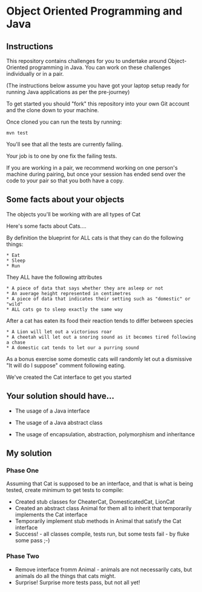 # Object Oriented Programming and Java

## Instructions

This repository contains challenges for you to undertake around Object-Oriented programming in Java. 
You can work on these challenges individually or in a pair.

(The instructions below assume you have got your laptop setup 
ready for running Java applications as per the pre-journey)

To get started you should "fork" this repository into your own Git account and the clone down to your machine.

Once cloned you can run the tests by running:

```
mvn test
```

You'll see that all the tests are currently failing.

Your job is to one by one fix the failing tests.

If you are working in a pair, we recommend working on one person's machine during pairing, 
but once your session has ended send over the code to your pair so that you both have a copy.

## Some facts about your objects

The objects you'll be working with are all types of Cat

Here's some facts about Cats....

By definition the blueprint for ALL cats is that they can do the following things:

    * Eat
    * Sleep
    * Run

They ALL have the following attributes

    * A piece of data that says whether they are asleep or not 
    * An average height represented in centimetres
    * A piece of data that indicates their setting such as "domestic" or "wild"
    * ALL cats go to sleep exactly the same way

After a cat has eaten its food their reaction tends to differ between species

    * A Lion will let out a victorious roar
    * A cheetah will let out a snoring sound as it becomes tired following a chase
    * A domestic cat tends to let our a purring sound


As a bonus exercise some domestic cats will randomly let out a dismissive 
"It will do I suppose" comment following eating.

We've created the Cat interface to get you started 

## Your solution should have...

* The usage of a Java interface

* The usage of a Java abstract class

* The usage of encapsulation, abstraction, polymorphism and inheritance

## My solution

### Phase One

Assuming that Cat is supposed to be an interface, and that is what is being tested, 
create minimum to get tests to compile:
* Created stub classes for CheaterCat, DomesticatedCat, LionCat
* Created an abstract class Animal for them all to inherit that temporarily implements the Cat interface
* Temporarily implement stub methods in Animal that satisfy the Cat interface
* Success! - all classes compile, tests run, but some tests fail - by fluke some pass ;-)

### Phase Two

* Remove interface fromm Animal - animals are not necessarily cats, 
but animals do all the things that cats might.
* Surprise! Surprise more tests pass, but not all yet!